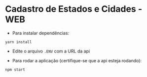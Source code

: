 # Cadastro de Estados e Cidades - WEB

* Para instalar dependências:
```
yarn install
```
* Edite o arquivo `.ENV` com a URL da api

* Para rodar a aplicação (certifique-se que a api esteja rodando):
```
npm start
```
